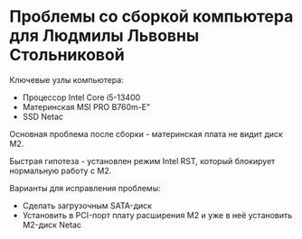 # Проблемы со сборкой компьютера для Людмилы Львовны Стольниковой

Ключевые узлы компьютера:

- Процессор Intel Core i5-13400
- Материнская MSI PRO B760m-E"
- SSD Netac

Основная проблема после сборки - материнская плата не видит диск M2.

Быстрая гипотеза - установлен режим Intel RST, который блокирует нормальную работу с M2.

Варианты для исправления проблемы:

- Сделать загрузочным SATA-диск
- Установить в PCI-порт плату расширения M2 и уже в неё установить M2-диск Netac
